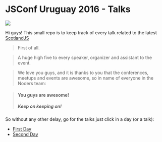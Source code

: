# JSConf Uruguay 2016 - Talks

![](https://cdn.rawgit.com/fforres/JSConfUY/master/small-logo.svg)

Hi guys!
This small repo is to keep track of every talk related to the latest [ScotlandJS](http://scotlandjs.com/)


> First of all.

> A huge high five to every speaker, organizer and assistant to the event.

> We love you guys, and it is thanks to you that the conferences, meetups and events are awesome, so in name of everyone in the Noders team:

>
> #### You guys are awesome!
> ##### Keep on keeping on!


So without any other delay, go for the talks just click in a day (or a talk):

- [First Day](./primer_dia.md)
- [Second Day](./segundo_dia.md)
